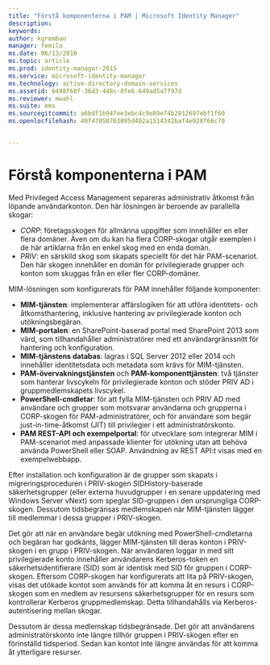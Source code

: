 ```yaml
---
title: "Förstå komponenterna i PAM | Microsoft Identity Manager"
description: 
keywords: 
author: kgremban
manager: femila
ms.date: 06/13/2016
ms.topic: article
ms.prod: identity-manager-2015
ms.service: microsoft-identity-manager
ms.technology: active-directory-domain-services
ms.assetid: 6498f68f-36d3-448c-8fe6-649ad5a7f97d
ms.reviewer: mwahl
ms.suite: ems
ms.sourcegitcommit: a6bdf1b947ee3ebc4c9e89e74b2912697ebf1f60
ms.openlocfilehash: 49f47050703095d402a1514342baf4e928f66c70


---
```


# Förstå komponenterna i PAM

Med Privileged Access Management separeras administrativ åtkomst från löpande användarkonton. Den här lösningen är beroende av parallella skogar:

- *CORP*: företagsskogen för allmänna uppgifter som innehåller en eller flera domäner. Även om du kan ha flera CORP-skogar utgår exemplen i de här artiklarna från en enkel skog med en enda domän.  
- *PRIV*: en särskild skog som skapats speciellt för det här PAM-scenariot. Den här skogen innehåller en domän för privilegierade grupper och konton som skuggas från en eller fler CORP-domäner.

MIM-lösningen som konfigurerats för PAM innehåller följande komponenter:  

- **MIM-tjänsten**: implementerar affärslogiken för att utföra identitets- och åtkomsthantering, inklusive hantering av privilegierade konton och utökningsbegäran.   
- **MIM-portalen**: en SharePoint-baserad portal med SharePoint 2013 som värd, som tillhandahåller administratörer med ett användargränssnitt för hantering och konfiguration.
- **MIM-tjänstens databas**: lagras i SQL Server 2012 eller 2014 och innehåller identitetsdata och metadata som krävs för MIM-tjänsten.
- **PAM-övervakningstjänsten** och **PAM-komponenttjänsten**: två tjänster som hanterar livscykeln för privilegierade konton och stöder PRIV AD i gruppmedlemskapets livscykel.
- **PowerShell-cmdletar**: för att fylla MIM-tjänsten och PRIV AD med användare och grupper som motsvarar användarna och grupperna i CORP-skogen för PAM-administratörer, och för användare som begär just-in-time-åtkomst (JIT) till privilegier i ett administratörskonto.
- **PAM REST-API och exempelportal**: för utvecklare som integrerar MIM i PAM-scenariot med anpassade klienter för utökning utan att behöva använda PowerShell eller SOAP. Användning av REST API:t visas med en exempelwebbapp.

Efter installation och konfiguration är de grupper som skapats i migreringsproceduren i PRIV-skogen SIDHistory-baserade säkerhetsgrupper (eller externa huvudgrupper i en senare uppdatering med Windows Server vNext) som speglar SID-gruppen i den ursprungliga CORP-skogen. Dessutom tidsbegränsas medlemskapen när MIM-tjänsten lägger till medlemmar i dessa grupper i PRIV-skogen.

Det gör att när en användare begär utökning med PowerShell-cmdletarna och begäran har godkänts, lägger MIM-tjänsten till deras konton i PRIV-skogen i en grupp i PRIV-skogen. När användaren loggar in med sitt privilegierade konto innehåller användarens Kerberos-token en säkerhetsidentifierare (SID) som är identisk med SID för gruppen i CORP-skogen. Eftersom CORP-skogen har konfigurerats att lita på PRIV-skogen, visas det utökade kontot som används för att komma åt en resurs i CORP-skogen som en medlem av resursens säkerhetsgrupper för en resurs som kontrollerar Kerberos gruppmedlemskap. Detta tillhandahålls via Kerberos-autentisering mellan skogar.

Dessutom är dessa medlemskap tidsbegränsade. Det gör att användarens administratörskonto inte längre tillhör gruppen i PRIV-skogen efter en förinställd tidsperiod. Sedan kan kontot inte längre användas för att komma åt ytterligare resurser.



<!--HONumber=Jun16_HO3-->


